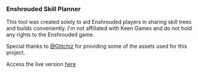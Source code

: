 ### Enshrouded Skill Planner

This tool was created solely to aid Enshrouded players in sharing skill trees and builds conveniently. I'm not affiliated with Keen Games and do not hold any rights to the Enshrouded game.

Special thanks to [@Glitchiz](https://www.youtube.com/@Glitchiz) for providing some of the assets used for this project.

Access the live version [here](https://enshrouded-skill-tree.vercel.app)
